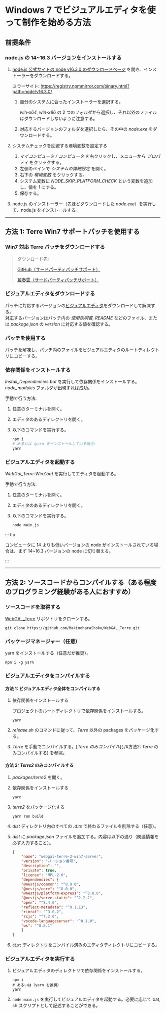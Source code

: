 # Windows 7 でビジュアルエディタを使って制作を始める方法

## 前提条件

### node.js の 14~16.3 バージョンをインストールする

1. [node.js 公式サイトの node v16.3.0 のダウンロードページ](https://nodejs.org/dist/v16.3.0/) を開き、インストーラーをダウンロードする。

    ミラーサイト: <https://registry.npmmirror.com/binary.html?path=node/v16.3.0/>

    1. 自分のシステムに合ったインストーラーを選択する。

        *win-x64*, *win-x86* の 2 つのフォルダから選択し、それ以外のファイルはダウンロードしないように注意する。

    2. 対応するバージョンのフォルダを選択したら、その中の *node.exe* をダウンロードする。

2. システムチェックを回避する環境変数を設定する

    1. *マイコンピュータ / コンピュータ* を右クリックし、メニューから *プロパティ* をクリックする。
    2. 左側のペインで *システムの詳細設定* を開く。
    3. 右下の *環境変数* をクリックする。
    4. システム変数に *NODE_SKIP_PLATFORM_CHECK* という変数を追加し、値を *1* にする。
    5. 保存する。

3. node.js のインストーラー（先ほどダウンロードした *node.exe*）を実行して、node.js をインストールする。

---

## 方法 1: Terre Win7 サポートパッチを使用する

### Win7 対応 Terre パッチをダウンロードする

> ダウンロード先:
>
> [GitHub（サードパーティパッチサポート）](https://github.com/hshqwq/WebGAL_Terre/releases)
>
> [藍奏雲（サードパーティパッチサポート）](https://wwh.lanzoue.com/i2xqa0uy2fuh)

### ビジュアルエディタをダウンロードする

パッチに対応するバージョンの[ビジュアルエディタ](./guide#方法1（推奨）：WebGALエディタを使用する)をダウンロードして解凍する。  
対応するバージョンはパッチ内の *使用説明書, README* などのファイル、または *package.json* の *version* に対応する値を確認する。

### パッチを使用する

パッチを解凍し、パッチ内のファイルをビジュアルエディタのルートディレクトリにコピーする。

### 依存関係をインストールする

*Install_Dependencies.bat* を実行して依存関係をインストールする。*node_modules* フォルダが出現すれば成功。

手動で行う方法:

1. 任意のターミナルを開く。

2. エディタのあるディレクトリを開く。

3. 以下のコマンドを実行する。

    ```bash
    npm i 
    # あるいは（yarn をインストールしている場合）
    yarn
    ```

### ビジュアルエディタを起動する

*WebGal_Terre-Win7.bat* を実行してエディタを起動する。

手動で行う方法:

1. 任意のターミナルを開く。

2. エディタのあるディレクトリを開く。

3. 以下のコマンドを実行する。

    ```bash
    node main.js
    ```

::: tip

コンピュータに 14 よりも低いバージョンの node がインストールされている場合は、まず 14~16.3 バージョンの node に切り替える。

:::

---

## 方法 2: ソースコードからコンパイルする（ある程度のプログラミング経験がある人におすすめ）

### ソースコードを取得する

[WebGAL_Terre](https://github.com/MakinoharaShoko/WebGAL_Terre) リポジトリをクローンする。

``` shell
git clone https://github.com/MakinoharaShoko/WebGAL_Terre.git
```

### パッケージマネージャー（任意）

yarn をインストールする（任意だが推奨）。  

``` shell
npm i -g yarn
```

### ビジュアルエディタをコンパイルする

#### 方法 1: ビジュアルエディタ全体をコンパイルする

1. 依存関係をインストールする

    プロジェクトのルートディレクトリで依存関係をインストールする。

    ```shell
    yarn
    ```

2. *release.sh* のコマンドに従って、*Terre* 以外の packages をパッケージ化する。

3. *Terre* を手動でコンパイルする。[*Terre のみコンパイル*](./#方法2: *Terre* のみコンパイルする) を参照。

#### 方法 2: *Terre2* のみコンパイルする

1. *packages/terre2* を開く。

2. 依存関係をインストールする

    ``` shell
    yarn
    ```

3. *terre2* をパッケージ化する

    ``` shell
    yarn run build
    ```

4. *dist* ディレクトリ内のすべての *.d.ts* で終わるファイルを削除する（任意）。

5. *dist* に *package.json* ファイルを追加する。内容は以下の通り（関連情報を必ず入力すること）。

    ```json
    {
        "name": "webgal-terre-2-win7-server",
        "version": "バージョン番号",
        "description": "",
        "private": true,
        "license": "MPL-2.0",
        "dependencies": {
        "@nestjs/common": "^8.0.0",
        "@nestjs/core": "^8.0.0",
        "@nestjs/platform-express": "^8.0.0",
        "@nestjs/serve-static": "^2.2.2",
        "open": "^8.4.0",
        "reflect-metadata": "^0.1.13",
        "rimraf": "^3.0.2",
        "rxjs": "^7.2.0",
        "vscode-languageserver": "^8.1.0",
        "ws": "^8.8.1"
        }
    }
    ```

6. `dist` ディレクトリをコンパイル済みのエディタディレクトリにコピーする。

### ビジュアルエディタを実行する

1. ビジュアルエディタのディレクトリで依存関係をインストールする。

    ``` shell
    npm i
    # あるいは（yarn を推奨）
    yarn
    ```

2. `node main.js` を実行してビジュアルエディタを起動する。必要に応じて bat, sh スクリプトとして記述することができる。